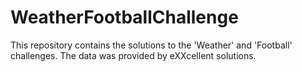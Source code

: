 # WeatherFootballChallenge

This repository contains the solutions to the 'Weather' and 'Football' challenges. The data was provided by eXXcellent solutions.
